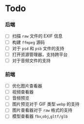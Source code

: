 # Todo

### 后端
- [ ] 扫描 `raw` 文件的 EXIF 信息
- [ ] 构建 `ffmpeg` 源码
- [ ] 对于 `psd` 和 `psb` 文件的支持
- [ ] 打开资源管理器，支持跨平台
- [ ] 对于音频文件的支持

### 前端
- [ ] 优化图片查看器
- [ ] 视频查看器
- [ ] 音频预览
- [ ] 图片预览对于 GIF 类型 `webp` 的支持
- [ ] 图片查看器对于 `raw` 格式的支持
- [ ] 模型查看器 `fbx`,`obj`,`gltf/glb`
